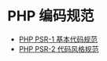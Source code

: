 # PHP 编码规范

- [PHP PSR-1 基本代码规范][psr-1]
- [PHP PSR-2 代码风格规范][psr-2]


[psr-1]:psr-1.md
[psr-2]:psr-2.md